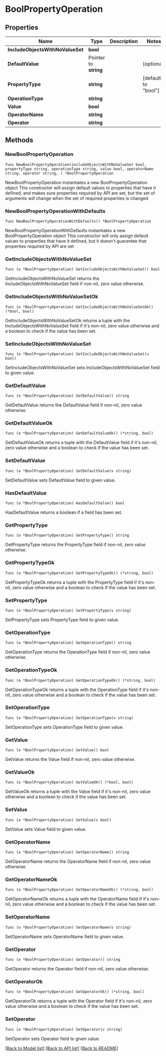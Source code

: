 # BoolPropertyOperation

## Properties

Name | Type | Description | Notes
------------ | ------------- | ------------- | -------------
**IncludeObjectsWithNoValueSet** | **bool** |  | 
**DefaultValue** | Pointer to **string** |  | [optional] 
**PropertyType** | **string** |  | [default to "bool"]
**OperationType** | **string** |  | 
**Value** | **bool** |  | 
**OperatorName** | **string** |  | 
**Operator** | **string** |  | 

## Methods

### NewBoolPropertyOperation

`func NewBoolPropertyOperation(includeObjectsWithNoValueSet bool, propertyType string, operationType string, value bool, operatorName string, operator string, ) *BoolPropertyOperation`

NewBoolPropertyOperation instantiates a new BoolPropertyOperation object
This constructor will assign default values to properties that have it defined,
and makes sure properties required by API are set, but the set of arguments
will change when the set of required properties is changed

### NewBoolPropertyOperationWithDefaults

`func NewBoolPropertyOperationWithDefaults() *BoolPropertyOperation`

NewBoolPropertyOperationWithDefaults instantiates a new BoolPropertyOperation object
This constructor will only assign default values to properties that have it defined,
but it doesn't guarantee that properties required by API are set

### GetIncludeObjectsWithNoValueSet

`func (o *BoolPropertyOperation) GetIncludeObjectsWithNoValueSet() bool`

GetIncludeObjectsWithNoValueSet returns the IncludeObjectsWithNoValueSet field if non-nil, zero value otherwise.

### GetIncludeObjectsWithNoValueSetOk

`func (o *BoolPropertyOperation) GetIncludeObjectsWithNoValueSetOk() (*bool, bool)`

GetIncludeObjectsWithNoValueSetOk returns a tuple with the IncludeObjectsWithNoValueSet field if it's non-nil, zero value otherwise
and a boolean to check if the value has been set.

### SetIncludeObjectsWithNoValueSet

`func (o *BoolPropertyOperation) SetIncludeObjectsWithNoValueSet(v bool)`

SetIncludeObjectsWithNoValueSet sets IncludeObjectsWithNoValueSet field to given value.


### GetDefaultValue

`func (o *BoolPropertyOperation) GetDefaultValue() string`

GetDefaultValue returns the DefaultValue field if non-nil, zero value otherwise.

### GetDefaultValueOk

`func (o *BoolPropertyOperation) GetDefaultValueOk() (*string, bool)`

GetDefaultValueOk returns a tuple with the DefaultValue field if it's non-nil, zero value otherwise
and a boolean to check if the value has been set.

### SetDefaultValue

`func (o *BoolPropertyOperation) SetDefaultValue(v string)`

SetDefaultValue sets DefaultValue field to given value.

### HasDefaultValue

`func (o *BoolPropertyOperation) HasDefaultValue() bool`

HasDefaultValue returns a boolean if a field has been set.

### GetPropertyType

`func (o *BoolPropertyOperation) GetPropertyType() string`

GetPropertyType returns the PropertyType field if non-nil, zero value otherwise.

### GetPropertyTypeOk

`func (o *BoolPropertyOperation) GetPropertyTypeOk() (*string, bool)`

GetPropertyTypeOk returns a tuple with the PropertyType field if it's non-nil, zero value otherwise
and a boolean to check if the value has been set.

### SetPropertyType

`func (o *BoolPropertyOperation) SetPropertyType(v string)`

SetPropertyType sets PropertyType field to given value.


### GetOperationType

`func (o *BoolPropertyOperation) GetOperationType() string`

GetOperationType returns the OperationType field if non-nil, zero value otherwise.

### GetOperationTypeOk

`func (o *BoolPropertyOperation) GetOperationTypeOk() (*string, bool)`

GetOperationTypeOk returns a tuple with the OperationType field if it's non-nil, zero value otherwise
and a boolean to check if the value has been set.

### SetOperationType

`func (o *BoolPropertyOperation) SetOperationType(v string)`

SetOperationType sets OperationType field to given value.


### GetValue

`func (o *BoolPropertyOperation) GetValue() bool`

GetValue returns the Value field if non-nil, zero value otherwise.

### GetValueOk

`func (o *BoolPropertyOperation) GetValueOk() (*bool, bool)`

GetValueOk returns a tuple with the Value field if it's non-nil, zero value otherwise
and a boolean to check if the value has been set.

### SetValue

`func (o *BoolPropertyOperation) SetValue(v bool)`

SetValue sets Value field to given value.


### GetOperatorName

`func (o *BoolPropertyOperation) GetOperatorName() string`

GetOperatorName returns the OperatorName field if non-nil, zero value otherwise.

### GetOperatorNameOk

`func (o *BoolPropertyOperation) GetOperatorNameOk() (*string, bool)`

GetOperatorNameOk returns a tuple with the OperatorName field if it's non-nil, zero value otherwise
and a boolean to check if the value has been set.

### SetOperatorName

`func (o *BoolPropertyOperation) SetOperatorName(v string)`

SetOperatorName sets OperatorName field to given value.


### GetOperator

`func (o *BoolPropertyOperation) GetOperator() string`

GetOperator returns the Operator field if non-nil, zero value otherwise.

### GetOperatorOk

`func (o *BoolPropertyOperation) GetOperatorOk() (*string, bool)`

GetOperatorOk returns a tuple with the Operator field if it's non-nil, zero value otherwise
and a boolean to check if the value has been set.

### SetOperator

`func (o *BoolPropertyOperation) SetOperator(v string)`

SetOperator sets Operator field to given value.



[[Back to Model list]](../README.md#documentation-for-models) [[Back to API list]](../README.md#documentation-for-api-endpoints) [[Back to README]](../README.md)


